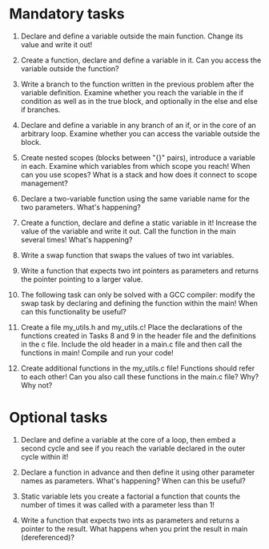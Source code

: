 # Mandatory tasks

1. Declare and define a variable outside the main function. Change its value
   and write it out!

2. Create a function, declare and define a variable in it. Can you access the
   variable outside the function?

3. Write a branch to the function written in the previous problem after the
   variable definition. Examine whether you reach the variable in the if
condition as well as in the true block, and optionally in the else and else if
branches.

4. Declare and define a variable in any branch of an if, or in the core of an
   arbitrary loop. Examine whether you can access the variable outside the
block.

5. Create nested scopes (blocks between "{}" pairs), introduce a variable in
   each. Examine which variables from which scope you reach! When can you use
scopes? What is a stack and how does it connect to scope management?

6. Declare a two-variable function using the same variable name for the two
   parameters. What's happening?

7. Create a function, declare and define a static variable in it! Increase the
   value of the variable and write it out. Call the function in the main
several times! What's happening?

8. Write a swap function that swaps the values ​​of two int
   variables.

9. Write a function that expects two int pointers as parameters and returns the
   pointer pointing to a larger value.

10. The following task can only be solved with a GCC compiler: modify the swap
    task by declaring and defining the function within the main! When can this
functionality be useful?

11. Create a file my_utils.h and my_utils.c! Place the declarations of the
    functions created in Tasks 8 and 9 in the header file and the definitions
in the c file. Include the old header in a main.c file and then call the
functions in main! Compile and run your code!

12. Create additional functions in the my_utils.c file! Functions should refer
    to each other! Can you also call these functions in the main.c file? Why?
Why not?

# Optional tasks

1. Declare and define a variable at the core of a loop, then embed a second
   cycle and see if you reach the variable declared in the outer cycle within
it!

2. Declare a function in advance and then define it using other parameter names
   as parameters. What's happening? When can this be useful?

3. Static variable lets you create a factorial a function that counts the
   number of times it was called with a parameter less than 1!

4. Write a function that expects two ints as parameters and returns a pointer
   to the result. What happens when you print the result in main
(dereferenced)?

